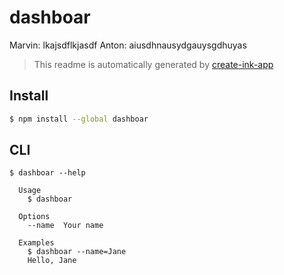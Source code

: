 # dashboar

Marvin: lkajsdflkjasdf
Anton: aiusdhnausydgauysgdhuyas

> This readme is automatically generated by [create-ink-app](https://github.com/vadimdemedes/create-ink-app)


## Install

```bash
$ npm install --global dashboar
```


## CLI

```
$ dashboar --help

  Usage
    $ dashboar

  Options
    --name  Your name

  Examples
    $ dashboar --name=Jane
    Hello, Jane
```
